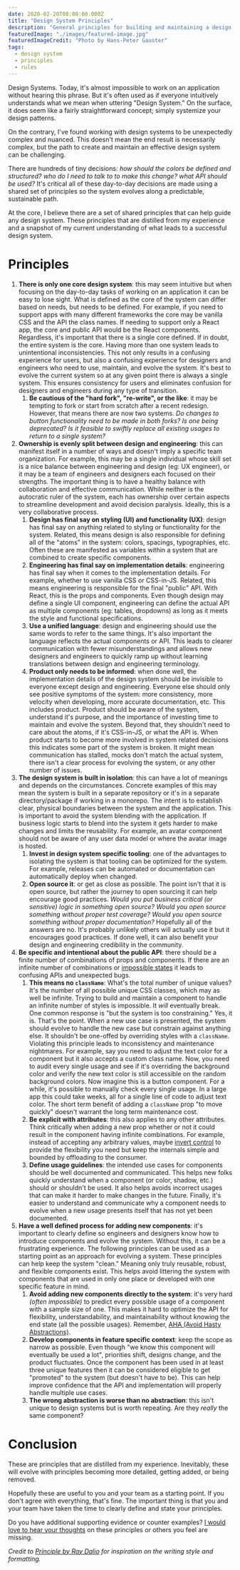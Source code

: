 ```yaml
---
date: 2020-02-20T08:00:00.000Z
title: "Design System Principles"
description: "General principles for building and maintaining a design system."
featuredImage: "./images/featured-image.jpg"
featuredImageCredit: "Photo by Hans-Peter Gauster"
tags:
  - design system
  - principles
  - rules
---
```


Design Systems. Today, it's almost impossible to work on an application without
hearing this phrase. But it's often used as if everyone intuitively understands
what we mean when uttering "Design System." On the surface, it does seem like
a fairly straightforward concept; simply systemize your design patterns.

On the contrary, I've found working with design systems to be unexpectedly
complex and nuanced. This doesn't mean the end result is necessarily complex,
but the path to create and maintain an effective design system can be
challenging.

There are hundreds of tiny decisions: _how should the colors be defined and
structured? who do I need to talk to to make this change? what API should be
used?_ It's critical all of these day-to-day decisions are made using a shared
set of principles so the system evolves along a predictable, sustainable path.

At the core, I believe there are a set of shared principles that can help guide
any design system. These principles that are distilled from my experience
and a snapshot of my current understanding of what leads to a successful design
system.

# Principles

1. **There is only one core design system**: this may seem intuitive but when
   focusing on the day-to-day tasks of working on an application it can be easy
   to lose sight. What is defined as the core of the system can differ based on 
   needs, but needs to be defined. For example, if you need to support apps 
   with many different frameworks the core may be vanilla CSS and the API 
   the class names. If needing to support only a React app, the core and public 
   API would be the React components. Regardless, it's important that there is a 
   single core defined. If in doubt, the entire system is the core. Having more 
   than one system leads to unintentional inconsistencies. This not only results 
   in a confusing experience for users, but also a confusing experience for designers
   and engineers who need to use, maintain, and evolve the system. It's best to
   evolve the current system so at any given point there is always a single system.
   This ensures consistency for users and eliminates confusion for designers and
   engineers during any type of transition.
   1. **Be cautious of the "hard fork", "re-write", or the like**: it may be
      tempting to fork or start from scratch after a recent redesign. However,
      that means there are now two systems. _Do changes to button functionality need
      to be made in both forks? Is one being deprecated? Is it feasible to swiftly
      replace all existing usages to return to a single system?_
1. **Ownership is evenly split between design and engineering**: this can
   manifest itself in a number of ways and doesn't imply a specific team organization.
   For example, this may be a single individual whose skill set is a nice balance
   between engineering and design (eg: UX engineer), or it may be a team of
   engineers and designers each focused on their strengths. The important thing
   is to have a healthy balance with collaboration and effective communication.
   While neither is the autocratic ruler of the system, each has ownership over
   certain aspects to streamline development and avoid decision paralysis.
   Ideally, this is a very collaborative process.
   1. **Design has final say on styling (UI) and functionality (UX)**: design has
      final say on anything related to styling or functionality for the system.
      Related, this means design is also responsible for defining all of the
      "atoms" in the system: colors, spacings, typographies, etc. Often these
      are manifested as variables within a system that are combined to create
      specific components.
   1. **Engineering has final say on implementation details**: engineering has
      final say when it comes to the implementation details. For example,
      whether to use vanilla CSS or CSS-in-JS. Related, this means engineering
      is responsible for the final "public" API. With React, this is the props
      and components. Even though design may define a single UI component,
      engineering can define the actual API as multiple components (eg: tables,
      dropdowns) as long as it meets the style and functional specifications.
   1. **Use a unified language**: design and engineering should use the same
      words to refer to the same things. It's also important the language
      reflects the actual components or API. This leads to clearer communication
      with fewer misunderstandings and allows new designers and engineers to
      quickly ramp up without learning translations between design and 
      engineering terminology.
   1. **Product only needs to be informed**: when done well, the implementation
      details of the design system should be invisible to everyone except design
      and engineering. Everyone
      else should only see positive symptoms of the system: more consistency,
      more velocity when developing, more accurate documentation, etc. This
      includes product. Product should be aware of the system, understand it's
      purpose, and the importance of investing time to maintain and evolve the
      system. Beyond that, they shouldn't need to care about the atoms, if it's
      CSS-in-JS, or what the API is. When product starts to become more involved
      in system related decisions this indicates some part of the system is
      broken. It might mean communication has stalled, mocks don't match the
      actual system, there isn't a clear process for evolving the system, or any
      other number of issues.
1. **The design system is built in isolation**: this can have a lot of meanings
   and depends on the circumstances. Concrete examples of this may mean the system
   is built in a separate repository or it's in a separate directory/package if
   working in a monorepo. The intent is to establish clear, physical boundaries
   between the system and the application. This is important to avoid the system
   blending with the application. If business logic starts to blend into the 
   system it gets harder to make changes and limits the reusability. For
   example, an avatar component should not be aware of any user data model or 
   where the avatar image is hosted.
   1. **Invest in design system specific tooling**: one of the advantages to
      isolating the system is that tooling can be optimized for the system.
      For example, releases can be automated or documentation can automatically
      deploy when changed.
   1. **Open source it**: or get as close as possible. The point isn't that it
      is open source, but rather the journey to open sourcing it can help
      encourage good practices. _Would you put business critical (or sensitive)
      logic in something open source? Would you open source something without
      proper test coverage? Would you open source something without proper
      documentation?_ Hopefully all of the answers are no. It's probably unlikely
      others will actually use it but it encourages good practices. If done well, 
      it can also benefit your design and engineering credibility in the community.
1. **Be specific and intentional about the public API**: there should be a finite
   number of combinations of props and components. If there are an infinite number
   of combinations or [impossible states](https://kentcdodds.com/blog/make-impossible-states-impossible)
   it leads to confusing APIs and unexpected bugs.
   1. **This means no `className`**: What's the total number of unique values?
      It's the number of all possible unique CSS classes, which may as well be
      infinite. Trying to build and maintain a component to handle an infinite
      number of styles is impossible. It _will_ eventually break. One common
      response is "but the system is too constraining." Yes, it is.
      That's the point. When a new use case is presented, the system should
      evolve to handle the new case but constrain against anything else. It
      shouldn't be one-offed by overriding styles with a `className`. Violating
      this principle leads to inconsistency and maintenance nightmares. For
      example, say you need to adjust the text color for a component but it also
      accepts a custom class name. Now, you need to audit every single usage and
      see if it's overriding the background color and verify the new text color
      is still accessible on the random background colors. Now imagine this is a
      button component. For a while, it's possible to manually check every
      single usage. In a large app this could take weeks, all for a single line
      of code to adjust text color. The short term benefit of adding a
      `className` prop "to move quickly" doesn't warrant the long term
      maintenance cost.
   1. **Be explicit with attributes**: this also applies to any other attributes.
      Think critically when adding a new prop whether or not it could result in the
      component having infinite combinations. For example, instead of accepting
      any arbitrary values, maybe [invert control](https://kentcdodds.com/blog/inversion-of-control)
      to provide the flexibility you need but keep the internals simple and bounded
      by offloading to the consumer.
   1. **Define usage guidelines**: the intended use cases for components should
      be well documented and communicated. This helps new folks quickly
      understand when a component (or color, shadow, etc.) should or shouldn't
      be used. It also helps avoids incorrect usages that can make it harder to
      make changes in the future. Finally, it's easier to understand and 
      communicate why a component needs to evolve when a new usage presents 
      itself that has not yet been documented.
1. **Have a well defined process for adding new components**: it's important to
   clearly define so engineers and designers know how to introduce components
   and evolve the system. Without this, it can be a frustrating experience. 
   The following principles can be used as a starting point as an approach for 
   evolving a system. These principles can help keep the system "clean." Meaning 
   only truly reusable, robust, and flexible components exist. This helps avoid 
   littering the system with components that are used in only one place or 
   developed with one specific feature in mind.
   1. **Avoid adding new components directly to the system**: it's very hard
      _(often impossible)_ to predict every possible usage of a component with a
      sample size of one. This makes it hard to optimize the API for flexibility,
      understandability, and maintainability without knowing the end state (all
      the possible usages). Remember,
      [AHA (Avoid Hasty Abstractions)](https://kentcdodds.com/blog/aha-programming).
   1. **Develop components in feature specific context**: keep the scope as
      narrow as possible. Even though "we know this component will eventually be
      used a lot", priorities shift, designs change, and the product fluctuates.
      Once the component has been used in at least three unique features then it
      can be considered eligible to get "promoted" to the system (but doesn't have
      to be). This can help improve confidence that the API and implementation will
      properly handle multiple use cases.
   1. **The wrong abstraction is worse than no abstraction**: this isn't unique
      to design systems but is worth repeating. Are they _really_ the same
      component?

# Conclusion

These are principles that are distilled from my experience. Inevitably, these
will evolve with principles becoming more detailed, getting added, or being
removed. 

Hopefully these are useful to you and your team as a starting point. If you
don't agree with everything, that's fine. The important thing is that you and
your team have taken the time to clearly define and state your principles.

Do you have additional supporting evidence or counter examples?
[I would love to hear your thoughts](https://twitter.com/spencerskovy) on these
principles or others you feel are missing.

_Credit to [Principle by Ray Dalio](https://www.goodreads.com/book/show/34536488-principles)
for inspiration on the writing style and formatting._
